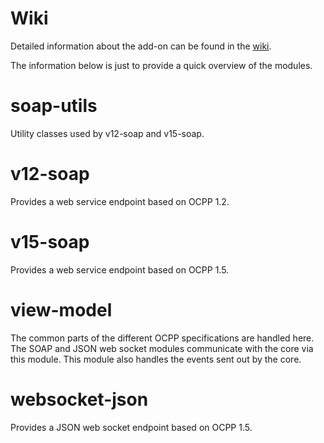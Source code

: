 # Wiki

Detailed information about the add-on can be found in the [wiki](https://github.com/motown-io/motown/wiki/Technical-Architecture#components).

The information below is just to provide a quick overview of the modules.

# soap-utils

Utility classes used by v12-soap and v15-soap.

# v12-soap

Provides a web service endpoint based on OCPP 1.2.

# v15-soap

Provides a web service endpoint based on OCPP 1.5.

# view-model

The common parts of the different OCPP specifications are handled here. The SOAP and JSON web socket modules communicate with the core via this module. This module also handles the events sent out by the core.

# websocket-json

Provides a JSON web socket endpoint based on OCPP 1.5.